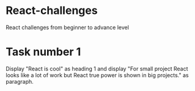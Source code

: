 # React-challenges
React challenges from beginner to advance level

# Task number 1
Display "React is cool" as heading 1 and display "For small project React looks like a lot of work but React true power is shown in big projects." as paragraph.  
